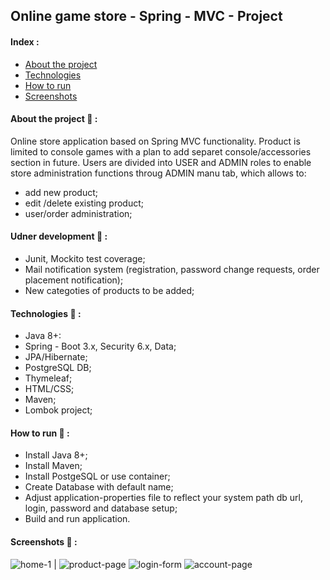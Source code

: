 ## Online game store - Spring - MVC - Project
#### Index :
- [About the project](#about)
- [Technologies](#tech)
- [How to run](#run)
- [Screenshots](#screenshots)
#### About the project <a name="about"></a> :link: :
 Online store application based on Spring MVC functionality. Product is limited to console games with a plan to add separet console/accessories section in future. Users are divided into USER and ADMIN roles to enable store administration functions throug ADMIN manu tab, which allows to:
 * add new product;
 * edit /delete existing product;
 * user/order administration;
#### Udner development <a name="about"></a> :link: :
* Junit, Mockito test coverage;
* Mail notification system (registration, password change requests, order placement notification);
* New categoties of products to be added;
#### Technologies <a name="tech"></a> :link: :
* Java 8+:
* Spring - Boot 3.x, Security 6.x, Data;
* JPA/Hibernate;
* PostgreSQL DB;
* Thymeleaf;
* HTML/CSS;
* Maven;
* Lombok project;
#### How to run <a name="run"></a> :link: :
* Install Java 8+;
* Install Maven;
* Install PostgeSQL or use container;
* Create Database with default name;
* Adjust application-properties file to reflect your system path db url, login, password and database setup;  
* Build and run application.

#### Screenshots <a name="screenshots"></a> :link: :
![home-1](https://github.com/LaosCode/spring-mvc-gamestore-online/assets/139264017/460f5071-b9aa-470d-bd53-2f2164603d12) | ![product-page](https://github.com/LaosCode/spring-mvc-gamestore-online/assets/139264017/98a470c9-93c2-47bb-a86f-3867450c7e74)
![login-form](https://github.com/LaosCode/spring-mvc-gamestore-online/assets/139264017/a5635ca7-bb6f-4518-9aaf-92de4d3f73d7)
![account-page](https://github.com/LaosCode/spring-mvc-gamestore-online/assets/139264017/7886d348-2f5d-4c82-bc0e-0002a60afd54)
